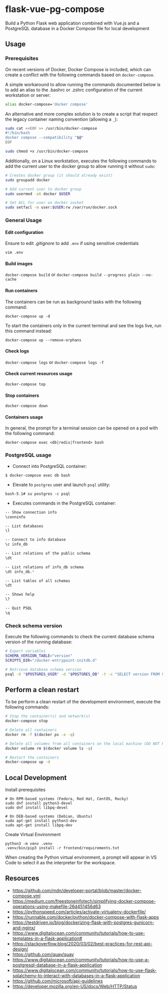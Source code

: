 # flask-vue-pg-compose

Build a Python Flask web application combined with Vue.js and a PostgreSQL database in a Docker Compose file for local development

## Usage

### Prerequisites

On recent versions of Docker, Docker Compose is included, which can create a conflict with the following commands based on `docker-compose`.

A simple workaround to allow running the commands documented below is to add an alias to the .bashrc or .zshrc configuration of the current workstation or server:

```bash
alias docker-compose='docker compose'
```

An alternative and more complex solution is to create a script that respect the legacy container naming convention (allowing a `_`):

```bash
sudo cat <<EOF >> /usr/bin/docker-compose
#!/bin/bash
docker compose --compatibility "$@"
EOF

sudo chmod +x /usr/bin/docker-compose
```

Additionally, on a Linux workstation, executes the following commands to add the current user to the docker group to allow running it without `sudo`:

```bash
# Creates docker group (it should already exist)
sudo groupadd docker

# Add current user to docker group
sudo usermod -aG docker $USER

# Set ACL for user on docker socket
sudo setfacl -m user:$USER:rw /var/run/docker.sock
```

### General Usage

#### Edit configuration

Ensure to edit *.gitignore* to add `.env` if using sensitive credentials

`vim .env`

#### Build images

`docker-compose build` or `docker-compose build --progress plain --no-cache`

#### Run containers

The containers can be run as background tasks with the following command:

`docker-compose up -d`

To start the containers only in the current terminal and see the logs live, run this command instead:

`docker-compose up --remove-orphans`

#### Check logs

`docker-compose logs` or `docker-compose logs -f`

#### Check current resources usage

`docker-compose top`

#### Stop containers

`docker-compose down`

#### Containers usage

In general, the prompt for a terminal session can be opened on a pod with the following command:

`docker-compose exec <db|redis|frontend> bash`

### PostgreSQL usage

* Connect into PostgreSQL container:

`$ docker-compose exec db bash`

* Elevate to `postgres` user and launch `psql` utility:

`bash-5.1# su postgres -c psql`

* Executes commands in the PostgreSQL container:

```bash
-- Show connection info
\conninfo

-- List databases
\l

-- Connect to info database
\c info_db

-- List relations of the public schema
\dt

-- List relations of info_db schema
\dt info_db.*

-- List tables of all schemas
\dt

-- Shows help
\?

-- Quit PSQL
\q
```

### Check schema version

Execute the following commands to check the current database schema version of the running database:

```bash
# Export variables
SCHEMA_VERSION_TABLE="version"
SCRIPTS_DIR="/docker-entrypoint-initdb.d"

# Retrieve database schema version
psql -U "$POSTGRES_USER" -d "$POSTGRES_DB" -t -c "SELECT version FROM $SCHEMA_VERSION_TABLE"
```

## Perform a clean restart

To be perform a clean restart of the development environment, execute the following commands:

```bash
# Stop the container(s) and network(s)
docker-compose stop

# Delete all containers
docker rm -f $(docker ps -a -q)

# Delete all volumes from all containers on the local machine (DO NOT RUN IN PRODUCTION)
docker volume rm $(docker volume ls -q)

# Restart the containers
docker-compose up -d
```

## Local Development

Install prerequisites

```
# On RPM-based systems (Fedora, Red Hat, CentOS, Rocky)
sudo dnf install python3-devel
sudo dnf install libpq-devel

# On DEB-based systems (Debian, Ubuntu)
sudo apt-get install python3-dev
sudo apt-get install libpq-dev
```

Create Virtual Environment

```
python3 -m venv .venv
.venv/bin/pip3 install -r frontend/requirements.txt 
```

When creating the Python virtual environment, a prompt will appear in VS Code to select it as the interpreter for the workspace.

## Resources

* <https://github.com/mdn/developer-portal/blob/master/docker-compose.yml>
* <https://medium.com/freestoneinfotech/simplifying-docker-compose-operations-using-makefile-26d451456d63>
* <https://pythonspeed.com/articles/activate-virtualenv-dockerfile/>
* <https://runnable.com/docker/python/docker-compose-with-flask-apps>
* <https://testdriven.io/blog/dockerizing-flask-with-postgres-gunicorn-and-nginx/>
* <https://www.digitalocean.com/community/tutorials/how-to-use-templates-in-a-flask-application#>
* <https://stackoverflow.blog/2020/03/02/best-practices-for-rest-api-design/>
* <https://github.com/quay/quay>
* <https://www.digitalocean.com/community/tutorials/how-to-use-a-postgresql-database-in-a-flask-application>
* <https://www.digitalocean.com/community/tutorials/how-to-use-flask-sqlalchemy-to-interact-with-databases-in-a-flask-application>
* <https://github.com/microsoft/api-guidelines>
* <https://developer.mozilla.org/en-US/docs/Web/HTTP/Status>
